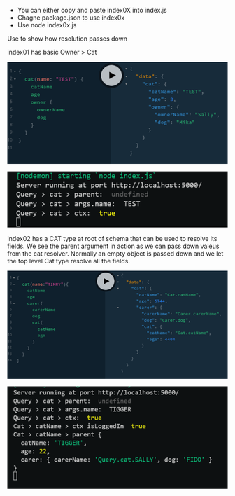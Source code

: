 -  You can either copy and paste index0X into index.js
-  Chagne package.json to use index0x
-  Use node index0x.js

Use to show how resolution passes down

index01 has basic Owner > Cat

![gql](/_images/15-index01.png)

![gql](/_images/15-index01-console.png)

index02 has a CAT type at root of schema that can be used to resolve its fields.
We see the parent argument in action as we can pass down valeus from the cat resolver. Normally an empty object is passed down and we let the top level Cat type resolve all the fields.

![gql](/_images/15-index02.png)

![gql](/_images/15-index02-console.png)
